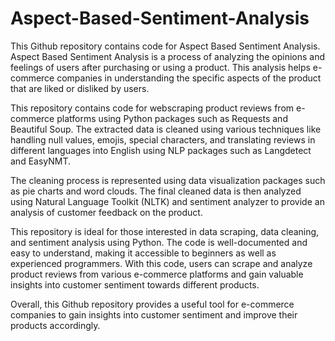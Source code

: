 # Aspect-Based-Sentiment-Analysis
This Github repository contains code for Aspect Based Sentiment Analysis. Aspect Based Sentiment Analysis is a process of analyzing the opinions and feelings of users after purchasing or using a product. This analysis helps e-commerce companies in understanding the specific aspects of the product that are liked or disliked by users.

This repository contains code for webscraping product reviews from e-commerce platforms using Python packages such as Requests and Beautiful Soup. The extracted data is cleaned using various techniques like handling null values, emojis, special characters, and translating reviews in different languages into English using NLP packages such as Langdetect and EasyNMT.

The cleaning process is represented using data visualization packages such as pie charts and word clouds. The final cleaned data is then analyzed using Natural Language Toolkit (NLTK) and sentiment analyzer to provide an analysis of customer feedback on the product.

This repository is ideal for those interested in data scraping, data cleaning, and sentiment analysis using Python. The code is well-documented and easy to understand, making it accessible to beginners as well as experienced programmers. With this code, users can scrape and analyze product reviews from various e-commerce platforms and gain valuable insights into customer sentiment towards different products.

Overall, this Github repository provides a useful tool for e-commerce companies to gain insights into customer sentiment and improve their products accordingly.
